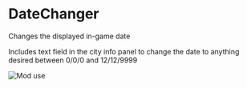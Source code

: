# DateChanger
Changes the displayed in-game date

Includes text field in the city info panel to change the date to anything desired between 0/0/0 and 12/12/9999

![Mod use](datechangermod-preview.gif)
